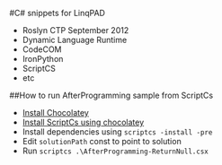 #C# snippets for LinqPAD

* Roslyn CTP September 2012
* Dynamic Language Runtime
* CodeCOM
* IronPython
* ScriptCS
* etc

##How to run AfterProgramming sample from ScriptCs
* [Install Chocolatey](http://chocolatey.org/)
* [Install ScriptCs using chocolatey](http://chocolatey.org/packages?q=scriptcs)
* Install dependencies using `scriptcs -install -pre`
* Edit `solutionPath` const to point to solution
* Run `scriptcs .\AfterProgramming-ReturnNull.csx`
